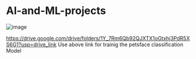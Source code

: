 # AI-and-ML-projects
![image](https://github.com/NiveditaJadhav/AI-and-ML-projects/assets/126943839/fd8e231a-40dd-4b38-bb44-6455724bee0f)


https://drive.google.com/drive/folders/1Y_7Rm6Qb92QJXTX1oGtxhj3PdR5XS6G1?usp=drive_link
Use above link for trainig the petsface classification Model
